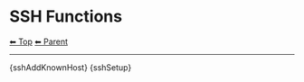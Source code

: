 # SSH Functions

<!-- TEMPLATE header 2 -->
[⬅ Top](index.md) [⬅ Parent ](../index.md)
<hr />

{sshAddKnownHost}
{sshSetup}
